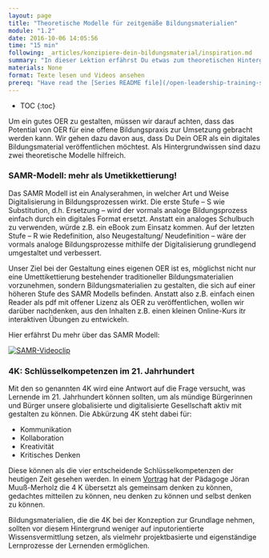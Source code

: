 ```yaml
---
layout: page
title: "Theoretische Modelle für zeitgemäße Bildungsmaterialien"
module: "1.2"
date: 2016-10-06 14:05:56
time: "15 min"
following: _articles/konzipiere-dein-bildungsmaterial/inspiration.md
summary: "In dieser Lektion erfährst Du etwas zum theoretischen Hintergrund von zeitgemäßen Bildungsmaterialien."
materials: None
format: Texte lesen und Videos ansehen
prereq: "Have read the [Series README file](/open-leadership-training-series/articles/readme)"
---
```

* TOC
{:toc}

Um ein gutes OER zu gestalten, müssen wir darauf achten, dass das Potential von OER für eine offene Bildungspraxis zur Umsetzung gebracht werden kann. Wir gehen dazu davon aus, dass Du Dein OER als ein digitales Bildungsmaterial veröffentlichen möchtest. Als Hintergrundwissen sind dazu zwei theoretische Modelle hilfreich.  

### SAMR-Modell: mehr als Umetikkettierung!

Das SAMR Modell ist ein Analyserahmen, in welcher Art und Weise Digitalisierung in Bildungsprozessen wirkt. Die erste Stufe – S wie Substitution, d.h. Ersetzung – wird der vormals analoge Bildungsprozess einfach durch ein digitales Format ersetzt. Anstatt ein analoges Schulbuch zu verwenden, würde z.B. ein eBook zum Einsatz kommen. Auf der letzten Stufe – R wie Redefinition, also Neugestaltung/ Neudefinition – wäre der vormals analoge Bildungsprozesse mithilfe der Digitalisierung grundlegend umgestaltet und verbessert. 

Unser Ziel bei der Gestaltung eines eigenen OER ist es, möglichst nicht nur eine Umettikettierung bestehender traditioneller Bildungsmaterialien vorzunehmen, sondern Bildungsmaterialien zu gestalten, die sich auf einer höheren Stufe des SAMR Modells befinden. Anstatt also z.B. einfach einen Reader als pdf mit offener Lizenz als OER zu veröffentlichen, wollen wir darüber nachdenken, aus den Inhalten z.B. einen kleinen Online-Kurs itr interaktiven Übungen zu entwickeln.

Hier erfährst Du mehr über das SAMR Modell:

[![SAMR-Videoclip](https://img.youtube.com/vi/9b5yvgKQdqE/0.jpg)](https://www.youtube.com/watch?v=9b5yvgKQdqE)

### 4K: Schlüsselkompetenzen im 21. Jahrhundert

Mit den so genannten 4K wird eine Antwort auf die Frage versucht, was Lernende im 21. Jahrhundert können sollten, um als mündige Bürgerinnen und Bürger unsere globalisierte und digitalisierte Gesellschaft aktiv mit gestalten zu können. Die Abkürzung 4K steht dabei für: 

* Kommunikation
* Kollaboration
* Kreativität
* Kritisches Denken

Diese können als die vier entscheidende Schlüsselkompetenzen der heutigen Zeit gesehen werden. In einem [Vortrag](https://www.joeran.de/die-4k-skills-was-meint-kreativitaet-kritisches-denken-kollaboration-kommunikation/) hat der Pädagoge Jöran Muuß-Merholz die 4 K übersetzt als gemeinsam denken zu können, gedachtes mitteilen zu können, neu denken zu können und selbst denken zu können. 

Bildungsmaterialien, die die 4K bei der Konzeption zur Grundlage nehmen, sollten vor diesem Hintergrund weniger auf inputorientierte Wissensvermittlung setzen, als vielmehr projektbasierte und eigenständige Lernprozesse der Lernenden ermöglichen.
